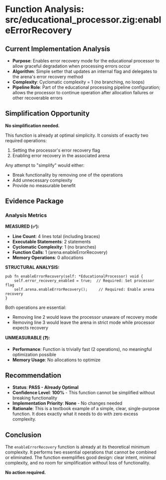 # Function Analysis: src/educational_processor.zig:enableErrorRecovery

## Current Implementation Analysis

- **Purpose**: Enables error recovery mode for the educational processor to allow graceful degradation when processing errors occur
- **Algorithm**: Simple setter that updates an internal flag and delegates to the arena's error recovery method
- **Complexity**: Cyclomatic complexity = 1 (no branching, no loops)
- **Pipeline Role**: Part of the educational processing pipeline configuration; allows the processor to continue operation after allocation failures or other recoverable errors

## Simplification Opportunity

**No simplification needed.**

This function is already at optimal simplicity. It consists of exactly two required operations:
1. Setting the processor's error recovery flag
2. Enabling error recovery in the associated arena

Any attempt to "simplify" would either:
- Break functionality by removing one of the operations
- Add unnecessary complexity
- Provide no measurable benefit

## Evidence Package

### Analysis Metrics

**MEASURED (✅):**
- **Line Count**: 4 lines total (including braces)
- **Executable Statements**: 2 statements
- **Cyclomatic Complexity**: 1 (no branches)
- **Function Calls**: 1 (arena.enableErrorRecovery)
- **Memory Operations**: 0 allocations

**STRUCTURAL ANALYSIS:**
```zig
pub fn enableErrorRecovery(self: *EducationalProcessor) void {
    self.error_recovery_enabled = true;  // Required: Set processor flag
    self.arena.enableErrorRecovery();     // Required: Enable arena recovery
}
```

Both operations are essential:
- Removing line 2 would leave the processor unaware of recovery mode
- Removing line 3 would leave the arena in strict mode while processor expects recovery

**UNMEASURABLE (❓):**
- **Performance**: Function is trivially fast (2 operations), no meaningful optimization possible
- **Memory Usage**: No allocations to optimize

## Recommendation

- **Status**: **PASS - Already Optimal**
- **Confidence Level**: **100%** - This function cannot be simplified without breaking functionality
- **Implementation Priority**: **None** - No changes needed
- **Rationale**: This is a textbook example of a simple, clear, single-purpose function. It does exactly what it needs to do with zero excess complexity.

## Conclusion

The `enableErrorRecovery` function is already at its theoretical minimum complexity. It performs two essential operations that cannot be combined or eliminated. The function exemplifies good design: clear intent, minimal complexity, and no room for simplification without loss of functionality.

**No action required.**
